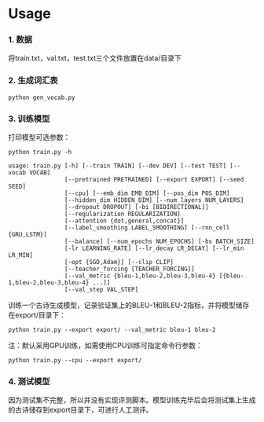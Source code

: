 # Usage

### 1. 数据

将train.txt，val.txt，test.txt三个文件放置在data/目录下

### 2. 生成词汇表

```
python gen_vocab.py
```

### 3. 训练模型

打印模型可选参数：

```
python train.py -h

usage: train.py [-h] [--train TRAIN] [--dev DEV] [--test TEST] [--vocab VOCAB]
                [--pretrained PRETRAINED] [--export EXPORT] [--seed SEED]
                [--cpu] [--emb_dim EMB_DIM] [--pos_dim POS_DIM]
                [--hidden_dim HIDDEN_DIM] [--num_layers NUM_LAYERS]
                [--dropout DROPOUT] [-bi [BIDIRECTIONAL]]
                [--regularization REGULARIZATION]
                [--attention {dot,general,concat}]
                [--label_smoothing LABEL_SMOOTHING] [--rnn_cell {GRU,LSTM}]
                [--balance] [--num_epochs NUM_EPOCHS] [-bs BATCH_SIZE]
                [-lr LEARNING_RATE] [--lr_decay LR_DECAY] [--lr_min LR_MIN]
                [-opt {SGD,Adam}] [--clip CLIP]
                [--teacher_forcing [TEACHER_FORCING]]
                [--val_metric {bleu-1,bleu-2,bleu-3,bleu-4} [{bleu-1,bleu-2,bleu-3,bleu-4} ...]]
                [--val_step VAL_STEP]
```

训练一个古诗生成模型，记录验证集上的BLEU-1和BLEU-2指标，并将模型储存在export/目录下：

```
python train.py --export export/ --val_metric bleu-1 bleu-2
```

注：默认采用GPU训练，如需使用CPU训练可指定命令行参数：

```
python train.py --cpu --export export/
```

### 4. 测试模型

因为测试集不完整，所以并没有实现评测脚本。模型训练完毕后会将测试集上生成的古诗储存到export目录下，可进行人工测评。